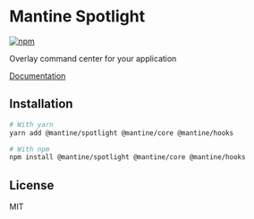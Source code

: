 # Mantine Spotlight

[![npm](https://img.shields.io/npm/dm/@mantine/spotlight)](https://www.npmjs.com/package/@mantine/spotlight)

Overlay command center for your application

[Documentation](https://mantine.dev/)

## Installation

```bash
# With yarn
yarn add @mantine/spotlight @mantine/core @mantine/hooks

# With npm
npm install @mantine/spotlight @mantine/core @mantine/hooks
```

## License

MIT
